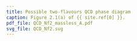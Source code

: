 ```yaml
---
title: Possible two-flavours QCD phase diagram
caption: Figure 2.1(a) of {{ site.ref[0] }}.
pdf_file: QCD_Nf2_massless_A.pdf
svg_file: QCD_Nf2.svg
---
```

